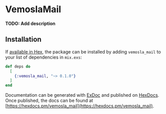 # VemoslaMail

**TODO: Add description**

## Installation

If [available in Hex](https://hex.pm/docs/publish), the package can be installed
by adding `vemosla_mail` to your list of dependencies in `mix.exs`:

```elixir
def deps do
  [
    {:vemosla_mail, "~> 0.1.0"}
  ]
end
```

Documentation can be generated with [ExDoc](https://github.com/elixir-lang/ex_doc)
and published on [HexDocs](https://hexdocs.pm). Once published, the docs can
be found at [https://hexdocs.pm/vemosla_mail](https://hexdocs.pm/vemosla_mail).


